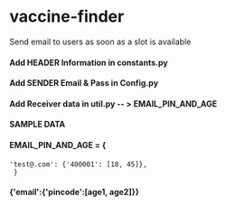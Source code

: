 # vaccine-finder
Send email to users as soon as a slot is available


####  Add HEADER Information in constants.py
####  Add SENDER Email & Pass in Config.py

#### Add Receiver data in util.py -- > EMAIL_PIN_AND_AGE

#### SAMPLE DATA

#### EMAIL_PIN_AND_AGE = {
    'test@.com': {'400001': [18, 45]},
     }
#### {'email':{'pincode':[age1, age2]}}
